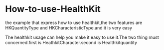 # How-to-use-HealthKit
the example that express how to use healthkit,the two features are HKQuantityType and HKCharacteristicType.and it is very easy

The healthkit usage can help you make it easy to use it.The two thing must concerned.first is HeathkitCharacter.second is Healthkitquantity
